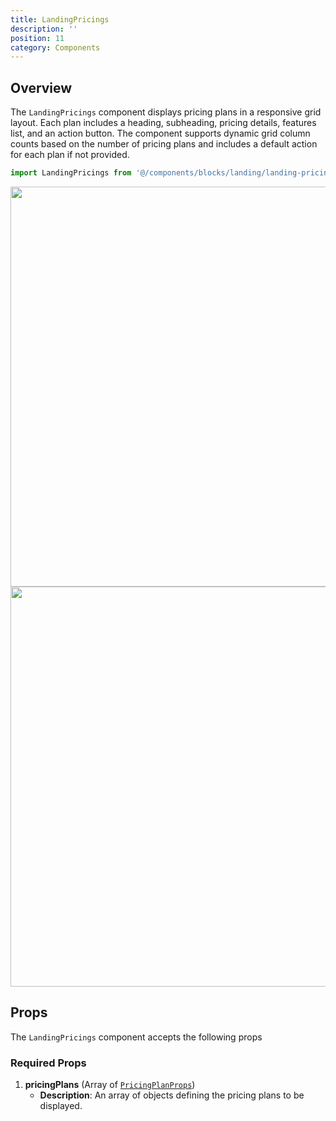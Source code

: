 ```yaml
---
title: LandingPricings
description: ''
position: 11
category: Components
---
```


## Overview

The `LandingPricings` component displays pricing plans in a responsive grid layout. Each plan includes a heading, subheading, pricing details, features list, and an action button. The component supports dynamic grid column counts based on the number of pricing plans and includes a default action for each plan if not provided.

```typescript
import LandingPricings from '@/components/blocks/landing/landing-pricings/LandingPricings.vue';
```

<img src="/components/landingPricings.png" class="light-img" width="1280" height="640" alt=""/>
<img src="/components/landingPricings.png" class="dark-img" width="1280" height="640" alt=""/>

## Props

The `LandingPricings` component accepts the following props

### Required Props

1. **pricingPlans** (Array of [`PricingPlanProps`](/types/pricing-plan-props))
    - **Description**: An array of objects defining the pricing plans to be displayed.